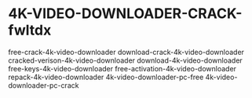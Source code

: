 # 4K-VIDEO-DOWNLOADER-CRACK-fwltdx
free-crack-4k-video-downloader download-crack-4k-video-downloader cracked-verison-4k-video-downloader download-4k-video-downloader free-keys-4k-video-downloader free-activation-4k-video-downloader repack-4k-video-downloader 4k-video-downloader-pc-free 4k-video-downloader-pc-crack
